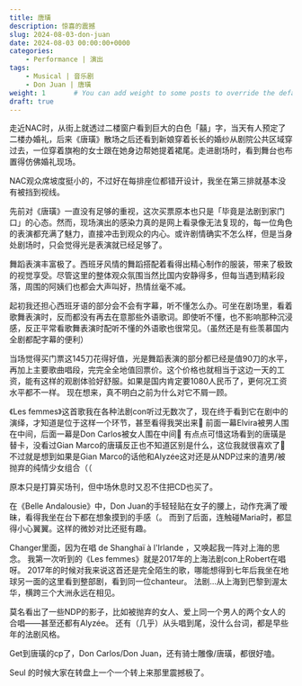 ```yaml
---
title: 唐璜
description: 惊喜的震撼
slug: 2024-08-03-don-juan
date: 2024-08-03 00:00:00+0000
categories:
    - Performance | 演出
tags:
    - Musical | 音乐剧
    - Don Juan | 唐璜
weight: 1       # You can add weight to some posts to override the default sorting (date descending)
draft: true
---
```

走近NAC时，从街上就透过二楼窗户看到巨大的白色「囍」字，当天有人预定了二楼办婚礼，后来《唐璜》散场之后还看到新娘穿着长长的婚纱从剧院公共区域穿过去，一位穿着旗袍的女士跟在她身边帮她提着裙尾。走进剧场时，看到舞台也布置得仿佛婚礼现场。

NAC观众席坡度挺小的，不过好在每排座位都错开设计，我坐在第三排就基本没有被挡到视线。

先前对《唐璜》一直没有足够的重视，这次买票原本也只是「毕竟是法剧到家门口」的心态。然而，现场演出的感染力真的是网上看录像无法复现的，每一位角色的表演都充满了魅力，直接冲击到观众的内心。或许剧情确实不怎么样，但是当身处剧场时，只会觉得光是表演就已经足够了。

舞蹈表演丰富极了。西班牙风情的舞蹈搭配着看得出精心制作的服装，带来了极致的视觉享受。尽管这里的整体观众氛围当然比国内安静得多，但每当遇到精彩段落，周围的阿姨们也都会大声叫好，热情丝毫不减。

起初我还担心西班牙语的部分会不会有字幕，听不懂怎么办。可坐在剧场里，看着歌舞表演时，反而都没有再去在意那些外语歌词。即使听不懂，也不影响那种沉浸感，反正平常看歌舞表演时配听不懂的外语歌也很常见。（虽然还是有些羡慕国内全剧都配字幕的便利）

当场觉得买门票这145刀花得好值，光是舞蹈表演的部分都已经是值90刀的水平，再加上主要歌曲唱段，完完全全地值回票价。这个价格也就相当于这边一天的工资，能有这样的观剧体验好舒服。如果是国内肯定要1080人民币了，更何况工资水平都不一样。
现在想来，真不明白之前为什么对它不屑一顾。

《Les femmes》这首歌我在各种法剧con听过无数次了，现在终于看到它在剧中的演绎，才知道是位于这样一个环节，甚至看得我哭出来🥹
前面一幕Elvira被男人围在中间，后面一幕是Don Carlos被女人围在中间🥺
有点点可惜这场看到的唐璜是替卡，没看过Gian Marco的唐璜反正也不知道区别是什么，这位我就很喜欢了🥺不过就是想到如果是Gian Marco的话他和Alyzée这对还是从NDP过来的渣男/被抛弃的纯情少女组合（（

原本只是打算买场刊，但中场休息时又忍不住把CD也买了。

在《Belle Andalousie》中，Don Juan的手轻轻贴在女子的腰上，动作充满了暧昧，看得我坐在台下都在想象摸到的手感（。
而到了后面，连触碰Maria时，都显得小心翼翼。这样的微妙对比还挺有趣。


Changer里面，因为在唱 de Shanghaï à l'Irlande ，又唤起我一阵对上海的思念。
我第一次听到的《Les femmes》就是2017年的上海法剧con上Robert在唱呀。
2017年的时候对我来说这首还是完全陌生的歌，哪能想得到七年后我坐在地球另一面的这里看到整部剧，看到同一位chanteur。
法剧…从上海到巴黎到渥太华，横跨三个大洲永远在相见。

莫名看出了一些NDP的影子，比如被抛弃的女人、爱上同一个男人的两个女人的合唱——甚至还都有Alyzée。
还有（几乎）从头唱到尾，没什么台词，都是早些年的法剧风格。

Get到唐璜的cp了，Don Carlos/Don Juan，还有骑士雕像/唐璜，都很好嗑。

Seul 的时候大家在转盘上一个一个转上来那里震撼极了。